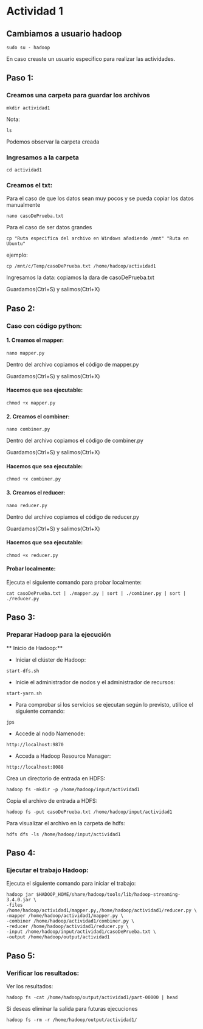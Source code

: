 # Actividad 1

## Cambiamos a usuario hadoop
```
sudo su - hadoop
```
En caso creaste un usuario especifico para realizar las actividades.

## Paso 1:

### Creamos una carpeta para guardar los archivos
```
mkdir actividad1
```

Nota: 
```
ls
```
Podemos observar la carpeta creada

### Ingresamos a la carpeta
```
cd actividad1
```

### Creamos el txt:

Para el caso de que los datos sean muy pocos y se pueda copiar los datos manualmente
```
nano casoDePrueba.txt
```

Para el caso de ser datos grandes
```
cp "Ruta especifica del archivo en Windows añadiendo /mnt" "Ruta en Ubuntu"
```
ejemplo:
```
cp /mnt/c/Temp/casoDePrueba.txt /home/hadoop/actividad1
```
Ingresamos la data: copiamos la dara de casoDePrueba.txt

Guardamos(Ctrl+S) y salimos(Ctrl+X)

## Paso 2:
### Caso con código python:
#### 1. Creamos el mapper:
```
nano mapper.py
```

Dentro del archivo copiamos el código de mapper.py

Guardamos(Ctrl+S) y salimos(Ctrl+X)

#### Hacemos que sea ejecutable:
```
chmod +x mapper.py
```

#### 2. Creamos el combiner:
```
nano combiner.py
```

Dentro del archivo copiamos el código de combiner.py

Guardamos(Ctrl+S) y salimos(Ctrl+X)

#### Hacemos que sea ejecutable:
```
chmod +x combiner.py
```

#### 3. Creamos el reducer:
```
nano reducer.py
```

Dentro del archivo copiamos el código de reducer.py

Guardamos(Ctrl+S) y salimos(Ctrl+X)

#### Hacemos que sea ejecutable:
```
chmod +x reducer.py
```

#### Probar localmente:

Ejecuta el siguiente comando para probar localmente:
```
cat casoDePrueba.txt | ./mapper.py | sort | ./combiner.py | sort | ./reducer.py
```

## Paso 3:

### Preparar Hadoop para la ejecución

** Inicio de Hadoop:**
- Iniciar el clúster de Hadoop:
```
start-dfs.sh
```

- Inicie el administrador de nodos y el administrador de recursos:
```
start-yarn.sh
```

- Para comprobar si los servicios se ejecutan según lo previsto, utilice el siguiente comando:
```
jps
```

- Accede al nodo Namenode:
```
http://localhost:9870
```

- Acceda a Hadoop Resource Manager:
```
http://localhost:8088
```

Crea un directorio de entrada en HDFS:
```
hadoop fs -mkdir -p /home/hadoop/input/actividad1
```

Copia el archivo de entrada a HDFS:
```
hadoop fs -put casoDePrueba.txt /home/hadoop/input/actividad1
```

Para visualizar el archivo en la carpeta de hdfs:
```
hdfs dfs -ls /home/hadoop/input/actividad1
```

## Paso 4:

### Ejecutar el trabajo Hadoop:

Ejecuta el siguiente comando para iniciar el trabajo:
```
hadoop jar $HADOOP_HOME/share/hadoop/tools/lib/hadoop-streaming-3.4.0.jar \
-files /home/hadoop/actividad1/mapper.py,/home/hadoop/actividad1/reducer.py \
-mapper /home/hadoop/actividad1/mapper.py \
-combiner /home/hadoop/actividad1/combiner.py \
-reducer /home/hadoop/actividad1/reducer.py \
-input /home/hadoop/input/actividad1/casoDePrueba.txt \
-output /home/hadoop/output/actividad1
```

## Paso 5:
### Verificar los resultados:

Ver los resultados:
```
hadoop fs -cat /home/hadoop/output/actividad1/part-00000 | head
```
Si deseas eliminar la salida para futuras ejecuciones
```
hadoop fs -rm -r /home/hadoop/output/actividad1/
```
